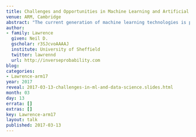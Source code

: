 ```yaml
---
title: Challenges and Opportunities in Machine Learning and Artificial Intelligence
venue: ARM, Cambridge
abstract: "The current generation of machine learning technologies is powering new applications in artificial intelligence. This is presenting challenges and opportunities. In this talk we will focus on the challenge of constructing and deploying machine learning algorithms with a particular focus on two aspects: machine learning systems design and data readiness. We will also discuss implications and opportunities, with speculative thoughts on the nature of artificial intelligence in future devices and what new opportunities and challenges this may present. "
author:
- family: Lawrence
  given: Neil D.
  gscholar: r3SJcvoAAAAJ
  institute: University of Sheffield
  twitter: lawrennd
  url: http://inverseprobability.com
blog: 
categories:
- Lawrence-arm17
year: 2017
reveal: 2017-03-13-challenges-in-ml-and-data-science.slides.html
month: 03
day: 13
errata: []
extras: []
key: Lawrence-arm17
layout: talk
published: 2017-03-13
---
```

